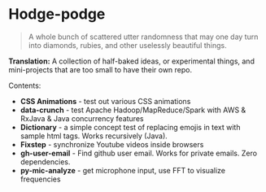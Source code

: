 # Hodge-podge


> A whole bunch of scattered utter randomness that may one day turn into diamonds, rubies, and other uselessly beautiful things.

**Translation:** A collection of half-baked ideas, or experimental things, and mini-projects that are too small to have their own repo.

Contents:

* **CSS Animations** - test out various CSS animations
* **data-crunch** - test Apache Hadoop/MapReduce/Spark with AWS & RxJava & Java concurrency features
* **Dictionary** - a simple concept test of replacing emojis in text with sample html tags. Works recursively (Java).
* **Fixstep** - synchronize Youtube videos inside browsers
* **gh-user-email** - Find github user email. Works for private emails. Zero dependencies.
* **py-mic-analyze** - get microphone input, use FFT to visualize frequencies


